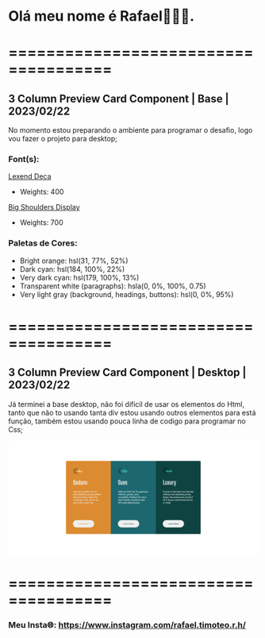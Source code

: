 # Olá meu nome é Rafael👋👋👋.

# ===================================== 

## 3 Column Preview Card Component | Base | 2023/02/22
No momento estou preparando o ambiente para programar o desafio, logo vou fazer o projeto para desktop;

### Font(s):

[Lexend Deca](https://fonts.google.com/specimen/Lexend+Deca)
- Weights: 400

[Big Shoulders Display](https://fonts.google.com/specimen/Big+Shoulders+Display)
- Weights: 700

### Paletas de Cores:

- Bright orange: hsl(31, 77%, 52%)
- Dark cyan: hsl(184, 100%, 22%)
- Very dark cyan: hsl(179, 100%, 13%)
- Transparent white (paragraphs): hsla(0, 0%, 100%, 0.75)
- Very light gray (background, headings, buttons): hsl(0, 0%, 95%)

# ===================================== 

## 3 Column Preview Card Component | Desktop | 2023/02/22
Já terminei a base desktop, não foi dificil de usar os elementos do Html, tanto que não to usando tanta div estou usando outros elementos para está função, também estou usando pouca linha de codigo para programar no Css;

![Model Desktop](./public/image/Desktop.png)

# ===================================== 

### Meu Insta🌐: https://www.instagram.com/rafael.timoteo.r.h/